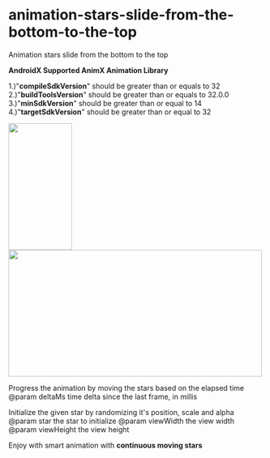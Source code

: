 # animation-stars-slide-from-the-bottom-to-the-top
Animation
  stars slide from the bottom to the top
  
  <b>AndroidX Supported AnimX Animation Library</b>

1.)"<b>compileSdkVersion</b>" should be greater than or equals to 32<br>
2.)"<b>buildToolsVersion</b>" should be greater than or equals to 32.0.0<br>
3.)"<b>minSdkVersion</b>" should be greater than or equal to 14<br>
4.)"<b>targetSdkVersion</b>" should be greater than or equal to 32<br>

 
<!-- # ![Screenshot_20220224_151617](https://user-images.githubusercontent.com/17252967/155500447-c7a404fc-048a-42e0-a334-ee647d1fd8c6.png) -->
<div>
    <img src="https://github.com/chiragjasani/animation-stars-slide-from-the-bottom-to-the-top-/blob/main/images/vid1.gif"  height="250" width="125" />
    <img src="https://github.com/chiragjasani/animation-stars-slide-from-the-bottom-to-the-top-/blob/main/images/image1.png" height="250" width="500" />
</div>

 Progress the animation by moving the stars based on the elapsed time
 @param deltaMs time delta since the last frame, in millis
 
Initialize the given star by randomizing it's position, scale and alpha
@param star the star to initialize
@param viewWidth the view width
@param viewHeight the view height

Enjoy with smart animation with <b>continuous moving stars</b>   
